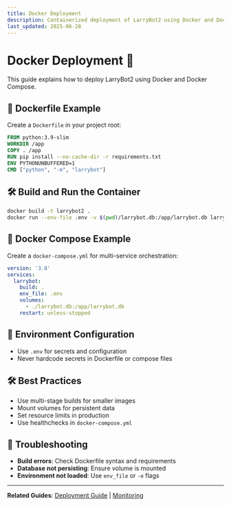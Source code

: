 ```yaml
---
title: Docker Deployment
description: Containerized deployment of LarryBot2 using Docker and Docker Compose
last_updated: 2025-06-28
---
```


# Docker Deployment 🐳

This guide explains how to deploy LarryBot2 using Docker and Docker Compose.

## 🐋 Dockerfile Example
Create a `Dockerfile` in your project root:

```dockerfile
FROM python:3.9-slim
WORKDIR /app
COPY . /app
RUN pip install --no-cache-dir -r requirements.txt
ENV PYTHONUNBUFFERED=1
CMD ["python", "-m", "larrybot"]
```

## 🛠️ Build and Run the Container
```bash
docker build -t larrybot2 .
docker run --env-file .env -v $(pwd)/larrybot.db:/app/larrybot.db larrybot2
```

## 🧩 Docker Compose Example
Create a `docker-compose.yml` for multi-service orchestration:

```yaml
version: '3.8'
services:
  larrybot:
    build: .
    env_file: .env
    volumes:
      - ./larrybot.db:/app/larrybot.db
    restart: unless-stopped
```

## 🔐 Environment Configuration
- Use `.env` for secrets and configuration
- Never hardcode secrets in Dockerfile or compose files

## 🛠️ Best Practices
- Use multi-stage builds for smaller images
- Mount volumes for persistent data
- Set resource limits in production
- Use healthchecks in `docker-compose.yml`

## 🚨 Troubleshooting
- **Build errors**: Check Dockerfile syntax and requirements
- **Database not persisting**: Ensure volume is mounted
- **Environment not loaded**: Use `env_file` or `-e` flags

---

**Related Guides**: [Deployment Guide](deployment.md) | [Monitoring](monitoring.md) 